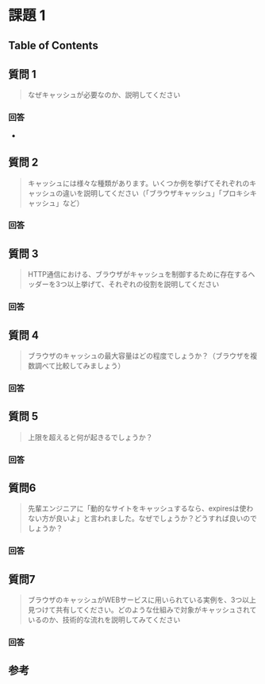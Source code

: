 # 課題 1

## Table of Contents

<!-- START doctoc -->
<!-- END doctoc -->

## 質問 1

> なぜキャッシュが必要なのか、説明してください

### 回答

- 

## 質問 2

> キャッシュには様々な種類があります。いくつか例を挙げてそれぞれのキャッシュの違いを説明してください（「ブラウザキャッシュ」「プロキシキャッシュ」など）

### 回答

## 質問 3

> HTTP通信における、ブラウザがキャッシュを制御するために存在するヘッダーを3つ以上挙げて、それぞれの役割を説明してください

### 回答

## 質問 4

> ブラウザのキャッシュの最大容量はどの程度でしょうか？（ブラウザを複数調べて比較してみましょう）

### 回答

## 質問 5

> 上限を超えると何が起きるでしょうか？

### 回答

## 質問6

> 先輩エンジニアに「動的なサイトをキャッシュするなら、expiresは使わない方が良いよ」と言われました。なぜでしょうか？どうすれば良いのでしょうか？

### 回答

## 質問7

> ブラウザのキャッシュがWEBサービスに用いられている実例を、3つ以上見つけて共有してください。どのような仕組みで対象がキャッシュされているのか、技術的な流れを説明してみてください

### 回答

## 参考